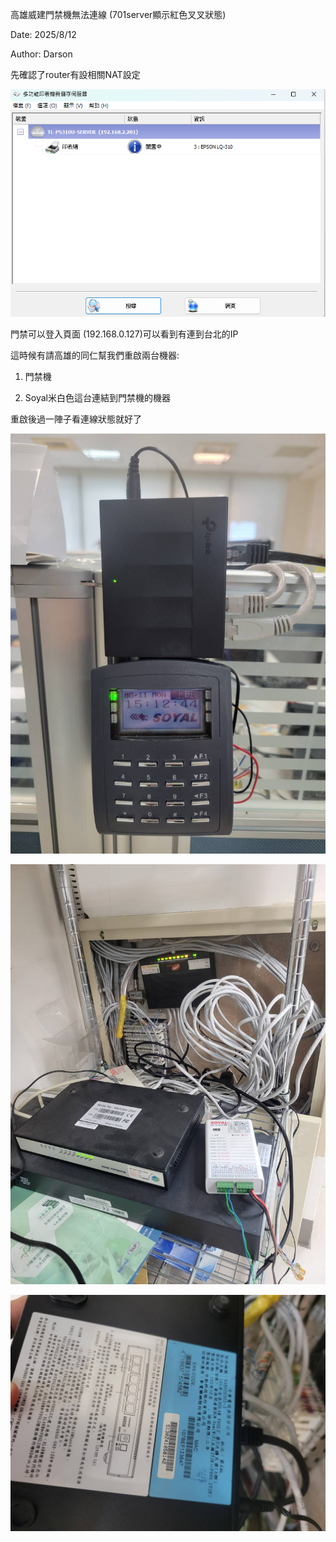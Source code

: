 高雄威建門禁機無法連線 (701server顯示紅色叉叉狀態)

Date: 2025/8/12

Author: Darson

先確認了router有設相關NAT設定

![](media/media/image1.png)

門禁可以登入頁面 (192.168.0.127)可以看到有連到台北的IP

這時候有請高雄的同仁幫我們重啟兩台機器:

1.  門禁機

2.  Soyal米白色這台連結到門禁機的機器

重啟後過一陣子看連線狀態就好了

![](media/media/image2.jpeg)

![](media/media/image3.jpeg)

![](media/media/image4.jpeg)
